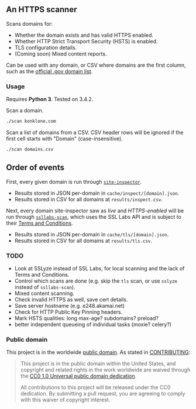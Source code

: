## An HTTPS scanner

Scans domains for:

* Whether the domain exists and has valid HTTPS enabled.
* Whether HTTP Strict Transport Security (HSTS) is enabled.
* TLS configuration details.
* (Coming soon) Mixed content reports.

Can be used with any domain, or CSV where domains are the first column, such as the [official .gov domain list](https://catalog.data.gov/dataset/gov-domains-api-c9856).


### Usage

Requires **Python 3**. Tested on 3.4.2.

Scan a domain.

```bash
./scan konklone.com
```

Scan a list of domains from a CSV. CSV header rows will be ignored if the first cell starts with "Domain" (case-insensitive).

```bash
./scan domains.csv
```

## Order of events

First, every given domain is run through [`site-inspector`](https://github.com/benbalter/site-inspector-ruby).

* Results stored in JSON per-domain in `cache/inspect/[domain].json`.
* Results stored in CSV for all domains at `results/inspect.csv`.

Next, every domain site-inspector saw as _live_ and _HTTPS-enabled_ will be run through [`ssllabs-scan`](https://github.com/ssllabs/ssllabs-scan), which uses the SSL Labs API and is subject to their [Terms and Conditions](https://github.com/ssllabs/ssllabs-scan/blob/master/ssllabs-api-docs.md#terms-and-conditions).

* Results stored in JSON per-domain in `cache/tls/[domain].json`.
* Results stored in CSV for all domains at `results/tls.csv`.


### TODO

* Look at SSLyze instead of SSL Labs, for local scanning and the lack of Terms and Conditions.
* Control which scans are done (e.g. skip the `tls` scan, or use `sslyze` instead of `ssllabs-scan`).
* Mixed content scanning.
* Check invalid HTTPS as well, save cert details.
* Save server hostname (e.g. e248.akamai.net)
* Check for HTTP Public Key Pinning headers.
* Mark HSTS qualities: long max-age? subdomains? preload?
* better independent queueing of individual tasks (moxie? celery?)

### Public domain

This project is in the worldwide [public domain](LICENSE.md). As stated in [CONTRIBUTING](CONTRIBUTING.md):

> This project is in the public domain within the United States, and copyright and related rights in the work worldwide are waived through the [CC0 1.0 Universal public domain dedication](https://creativecommons.org/publicdomain/zero/1.0/).
>
> All contributions to this project will be released under the CC0 dedication. By submitting a pull request, you are agreeing to comply with this waiver of copyright interest.
